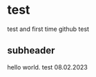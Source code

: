 # test
 
 test and first time github test
 

## subheader 

hello world.
test 08.02.2023
<!-- 
1. in case git clone doesn't work to fetch repo from github then try this
git clone https://github.com/USERNAME/REPOSITORY.git 
2. an valuable link https://www.youtube.com/watch?v=RGOj5yH7evk
3. git push origin master/ short cut - git push -u origin master 
4.git branch -u origin/master
Branch 'master' set up to track remote branch 'master' from 'origin'. and then 
git push -u origin master

-->
